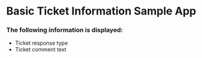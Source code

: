 # Basic Ticket Information Sample App


### The following information is displayed:

* Ticket response type
* Ticket comment text



